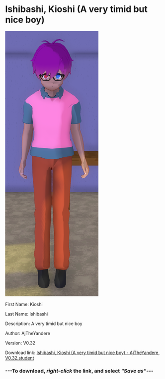 # Ishibashi, Kioshi (A very timid but nice boy)

<img src = "https://raw.githubusercontent.com/Arbiter1223/Daigaku-Gurashi-Custom-Students/master/Students/Files/Ishibashi%2C%20Kioshi%20(A%20very%20timid%20but%20nice%20boy).png">

First Name: Kioshi

Last Name: Ishibashi

Description: A very timid but nice boy

Author: AjTheYandere

Version: V0.32

Download link: <a href="https://raw.githubusercontent.com/Arbiter1223/Daigaku-Gurashi-Custom-Students/master/Students/Files/Ishibashi%2C%20Kioshi%20(A%20very%20timid%20but%20nice%20boy)%20-%20AjTheYandere%2C%20V0.32.student">Ishibashi, Kioshi (A very timid but nice boy) - AjTheYandere, V0.32.student</a>

### ---**To download, _right-click_ the link, and select _"Save as"_**---

